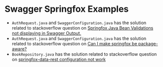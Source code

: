 Swagger Springfox Examples
============================

- `AuthRequest.java` and `SwaggerConfiguration.java` has the solution related to stackoverflow question on [Springfox Java Bean Validations not displaying in Swagger Output.](https://stackoverflow.com/questions/47312572/springfox-java-bean-validations-not-displaying-in-swagger-output/47321677#47321677)
- `AuthRequest.java` and `SwaggerConfiguration.java` has the solution related to stackoverflow question on [Can I make springfox be package-aware?](https://stackoverflow.com/questions/46804907/can-i-make-springfox-be-package-aware/47322048#47322048)
- `BookRepository.java` has the solution related to stackoverflow question on [springfox-data-rest configuration not work](https://stackoverflow.com/questions/47385014/springfox-data-rest-configuration-not-work/47386407#47386407)

